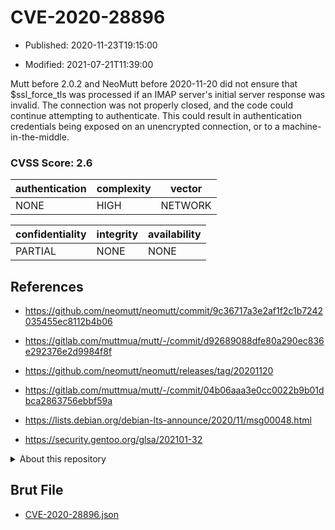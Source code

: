 # CVE-2020-28896

- Published: 2020-11-23T19:15:00

- Modified: 2021-07-21T11:39:00

Mutt before 2.0.2 and NeoMutt before 2020-11-20 did not ensure that $ssl_force_tls was processed if an IMAP server's initial server response was invalid. The connection was not properly closed, and the code could continue attempting to authenticate. This could result in authentication credentials being exposed on an unencrypted connection, or to a machine-in-the-middle.

### CVSS Score: **2.6**

| authentication | complexity | vector |
| --- | --- | --- |
| NONE | HIGH | NETWORK |

| confidentiality | integrity | availability |
| --- | --- | --- |
| PARTIAL | NONE | NONE |

## References

* https://github.com/neomutt/neomutt/commit/9c36717a3e2af1f2c1b7242035455ec8112b4b06

* https://gitlab.com/muttmua/mutt/-/commit/d92689088dfe80a290ec836e292376e2d9984f8f

* https://github.com/neomutt/neomutt/releases/tag/20201120

* https://gitlab.com/muttmua/mutt/-/commit/04b06aaa3e0cc0022b9b01dbca2863756ebbf59a

* https://lists.debian.org/debian-lts-announce/2020/11/msg00048.html

* https://security.gentoo.org/glsa/202101-32

<details>
<summary>About this repository</summary> 

  This repository is part of the project [Live Hack CVE](https://github.com/Live-Hack-CVE). Main website can be found [www.live-hack.org](https://www.live-hack.org) 
  
  Made by [Sn0wAlice](https://github.com/Sn0wAlice) for the people that care about security and need to have a feed of the latest CVEs. Hope you enjoy it, don't forget to star the repo and follow me on [Twitter](https://twitter.com/Sn0wAlice) and [Github](https://github.com/Sn0wAlice). And that is my [personnal website](https://www.alice-snow.me/)

  - [Home Page](https://github.com/Live-Hack-CVE)
  - [Framework](https://github.com/Live-Hack-CVE/cve-framework)
  - [CVE database](https://github.com/Live-Hack-CVE/full_database)
  - [Changelog](https://github.com/Live-Hack-CVE/Changelog)
</details>

## Brut File

* [CVE-2020-28896.json](https://raw.githubusercontent.com/Live-Hack-CVE/full_database/main/cves/2020/CVE-2020-28896.json)

